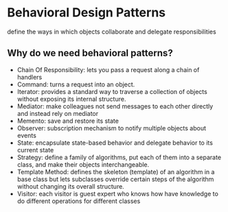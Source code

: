 # Behavioral Design Patterns

define the ways in which objects collaborate and delegate responsibilities

## Why do we need behavioral patterns?



- Chain Of Responsibility: lets you pass a request along a chain of handlers
- Command: turns a request into an object.
- Iterator: provides a standard way to traverse a collection of objects without exposing its internal structure.
- Mediator: make colleagues not send messages to each other directly and instead rely on mediator
- Memento: save and restore its state
- Observer: subscription mechanism to notify multiple objects about events
- State: encapsulate state-based behavior and delegate behavior to its current state
- Strategy: define a family of algorithms, put each of them into a separate class, and make their objects interchangeable.
- Template Method: defines the skeleton (template) of an algorithm in a base class but lets subclasses override certain steps of the algorithm without changing its overall structure.
- Visitor: each visitor is guest expert who knows how have knowledge to do different operations for different classes